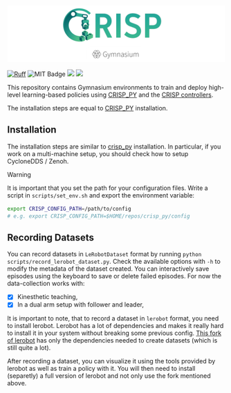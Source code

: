 ![crisp_gym](media/crisp_gym_logo.webp)

[![Ruff](https://img.shields.io/endpoint?url=https://raw.githubusercontent.com/astral-sh/ruff/main/assets/badge/v2.json)](https://github.com/astral-sh/ruff)
![MIT Badge](https://img.shields.io/badge/MIT-License-blue?style=flat)
<a href="https://github.com/utiasDSL/crisp_gym/actions/workflows/ruff_ci.yml"><img src="https://github.com/utiasDSL/crisp_gym/actions/workflows/ruff_ci.yml/badge.svg"/></a>
<a href="https://github.com/utiasDSL/crisp_gym/actions/workflows/pixi_ci.yml"><img src="https://github.com/utiasDSL/crisp_gym/actions/workflows/pixi_ci.yml/badge.svg"/></a>

This repository contains Gymnasium environments to train and deploy high-level learning-based policies using [CRISP_PY](https://github.com/utiasDSL/crisp_py) and the [CRISP controllers](https://github.com/utiasDSL/crisp_controllers).

The installation steps are equal to [CRISP_PY](https://github.com/utiasDSL/crisp_py/tree/feat-ruff-check?tab=readme-ov-file#git-installation-with-pixi) installation.

## Installation

The installation steps are similar to [crisp_py](https://github.com/utiasDSL/crisp_py/tree/feat-ruff-check?tab=readme-ov-file#git-installation-with-pixi) installation.
In particular, if you work on a multi-machine setup, you should check how to setup CycloneDDS / Zenoh.
> [!WARNING]
> It is important that you set the path for your configuration files.
> Write a script in `scripts/set_env.sh` and export the environment variable:
>```bash
> export CRISP_CONFIG_PATH=/path/to/config
> # e.g. export CRISP_CONFIG_PATH=$HOME/repos/crisp_py/config
>```


## Recording Datasets

You can record datasets in `LeRobotDataset` format by running `python scripts/record_lerobot_dataset.py`.
Check the available options with `-h` to modify the metadata of the dataset created.
You can interactively save episodes using the keyboard to save or delete failed episodes.
For now the data-collection works with:
- [x] Kinesthetic teaching,
- [x]  In a dual arm setup with follower and leader,

It is important to note, that to record a dataset in `lerobot` format, you need to install lerobot.
Lerobot has a lot of dependencies and makes it really hard to install it in your system without breaking some previous config.
[This fork of lerobot](https://github.com/danielsanjosepro/lerobot) has only the dependencies needed to create datasets (which is still quite a lot).

After recording a dataset, you can visualize it using the tools provided by lerobot as well as train a policy with it.
You will then need to install (separetly) a full version of lerobot and not only use the fork mentioned above.
